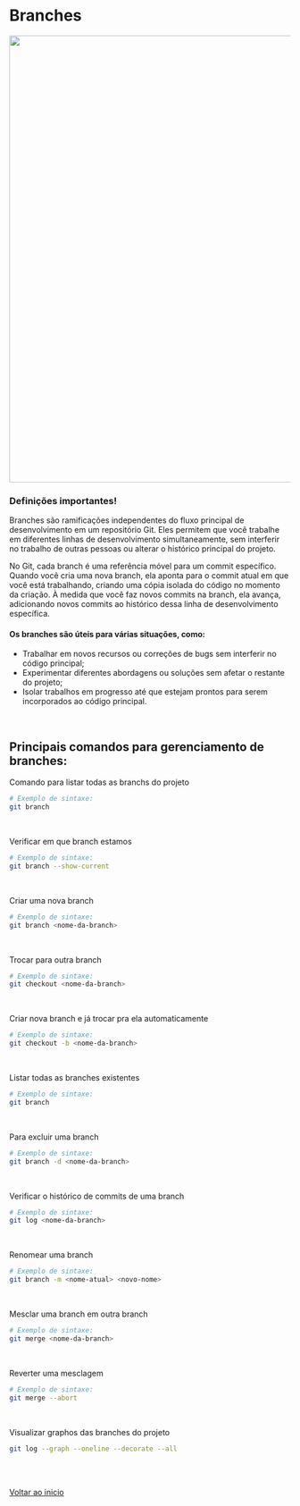 # Branches

<img src="/Conteúdo do curso/3 - Git intermediario/img/1.jpg" width="800">

### Definições importantes!
Branches são ramificações independentes do fluxo principal de desenvolvimento em um repositório Git. Eles permitem que você trabalhe em diferentes linhas de desenvolvimento simultaneamente, sem interferir no trabalho de outras pessoas ou alterar o histórico principal do projeto.

No Git, cada branch é uma referência móvel para um commit específico. Quando você cria uma nova branch, ela aponta para o commit atual em que você está trabalhando, criando uma cópia isolada do código no momento da criação. À medida que você faz novos commits na branch, ela avança, adicionando novos commits ao histórico dessa linha de desenvolvimento específica.

#### Os branches são úteis para várias situações, como:

- Trabalhar em novos recursos ou correções de bugs sem interferir no código principal;
- Experimentar diferentes abordagens ou soluções sem afetar o restante do projeto;
- Isolar trabalhos em progresso até que estejam prontos para serem incorporados ao código principal.

<br>

## Principais comandos para gerenciamento de branches:

Comando para listar todas as branchs do projeto 
```bash
# Exemplo de sintaxe:
git branch 
```
<br>

Verificar em que branch estamos 
```bash
# Exemplo de sintaxe:
git branch --show-current
```
<br>

Criar uma nova branch

```bash
# Exemplo de sintaxe:
git branch <nome-da-branch>
```
<br>

Trocar para outra branch
```bash
# Exemplo de sintaxe:
git checkout <nome-da-branch>
```

<br>

Criar nova branch e já trocar pra ela automaticamente
```bash
# Exemplo de sintaxe:
git checkout -b <nome-da-branch>
```
<br>

Listar todas as branches existentes
```bash
# Exemplo de sintaxe:
git branch
```
<br>

Para excluir uma branch
```bash
# Exemplo de sintaxe:
git branch -d <nome-da-branch>
```
<br>

Verificar o histórico de commits de uma branch
```bash
# Exemplo de sintaxe:
git log <nome-da-branch>
```
<br>

Renomear uma branch
```bash
# Exemplo de sintaxe:
git branch -m <nome-atual> <novo-nome>
```
<br>

Mesclar uma branch em outra branch
```bash
# Exemplo de sintaxe:
git merge <nome-da-branch>
```
<br>

Reverter uma mesclagem
```bash
# Exemplo de sintaxe:
git merge --abort
```
<br>

Visualizar graphos das branches do projeto
```bash
git log --graph --oneline --decorate --all
```

<br>

<br>

[Voltar ao inicio](/README.md)
